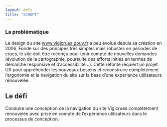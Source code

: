 ```yaml
---
layout: defi
title: "SCHAPI"
---
```


### La problématique

Le design du site www.vigicrues.gouv.fr a peu évolué depuis sa création en 2006. Fondé sur des principes très simples mais robustes en périodes de crues, le site doit être reconçu pour tenir compte de nouvelles demandes (évolution de la cartographie, poursuite des efforts initiés en termes de démarche responsive et d’accessibilité...). Cette refonte requiert un projet UX pour appréhender les nouveaux besoins et reconstruire complètement l’ergonomie et la navigation du site sur la base d’une expérience utilisateurs renouvelée.

## Le défi 

Conduire une conception de la navigation du site Vigicrues complètement renouvelée avec prise en compte de l’expérience utilisateurs dans le processus de conception.
